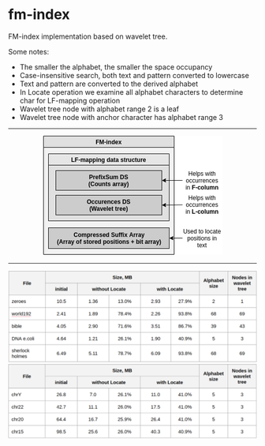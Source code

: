 # fm-index

FM-index implementation based on wavelet tree.

Some notes:
* The smaller the alphabet, the smaller the space occupancy
* Case-insensitive search, both text and pattern converted to lowercase
* Text and pattern are converted to the derived alphabet
* In Locate operation we examine all alphabet characters to determine char for LF-mapping operation
* Wavelet tree node with alphabet range 2 is a leaf
* Wavelet tree node with anchor character has alphabet range 3

<hr />

<p align="center">
<img src="images/fm-index.png" />
</p>

<hr />

<img src="images/table_1.png" />

<img src="images/table_2.png" />
